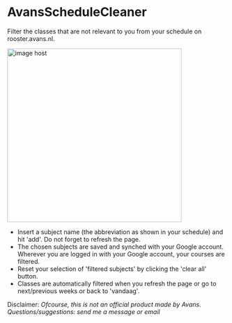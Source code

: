 # AvansScheduleCleaner

Filter the classes that are not relevant to you from your schedule on rooster.avans.nl. 

<a href="https://imgbox.com/ArSANVLm" target="_blank"><img src="https://thumbs2.imgbox.com/41/62/ArSANVLm_t.png" alt="image host" width="400" height="400" /></a>

</hr>

- Insert a subject name (the abbreviation as shown in your schedule) and hit 'add'. Do not forget to refresh the page.
- The chosen subjects are saved and synched with your Google account. Wherever you are logged in with your Google account, your courses are filtered.
- Reset your selection of 'filtered subjects' by clicking the 'clear all' button.
- Classes are automatically filtered when you refresh the page or go to next/previous weeks or back to 'vandaag'.

Disclaimer: *Ofcourse, this is not an official product made by Avans. Questions/suggestions: send me a message or email* 
